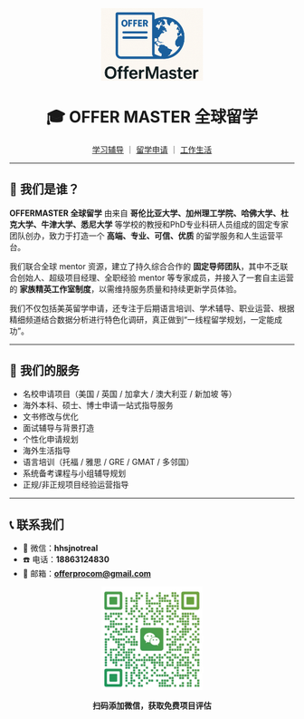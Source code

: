 <p align="center">
  <img src="./images/logo.png" alt="OFFER MASTER Logo" width="180" />
</p>

<h1 align="center">🎓 OFFER MASTER 全球留学</h1>

<p align="center">
  <a href="./study.md">学习辅导</a> ｜ 
  <a href="./apply.md">留学申请</a> ｜ 
  <a href="./life.md">工作生活</a>
</p>

---

## 🌟 我们是谁？

**OFFERMASTER 全球留学** 由来自 **哥伦比亚大学、加州理工学院、哈佛大学、杜克大学、牛津大学、悉尼大学** 等学校的教授和PhD专业科研人员组成的固定专家团队创办，致力于打造一个 **高端、专业、可信、优质** 的留学服务和人生运营平台。

我们联合全球 mentor 资源，建立了持久综合合作的 **固定导师团队**，其中不乏联合创始人、超级项目经理、全职经验 mentor 等专家成员，并接入了一套自主运营的 **家族精英工作室制度**，以需维持服务质量和持续更新学员体验。

我们不仅包括美英留学申请，还专注于后期语言培训、学术辅导、职业运营、根据精细频道结合数据分析进行特色化调研，真正做到“一线程留学规划，一定能成功”。

---

## 🌈 我们的服务

- 名校申请项目（美国 / 英国 / 加拿大 / 澳大利亚 / 新加坡 等）
- 海外本科、硕士、博士申请一站式指导服务
- 文书修改与优化
- 面试辅导与背景打造
- 个性化申请规划
- 海外生活指导
- 语言培训（托福 / 雅思 / GRE / GMAT / 多邻国）
- 系统备考课程与小组辅导规划
- 正规/非正规项目经验运营指导

---

## 📞 联系我们

- 📱 微信：**hhsjnotreal**  
- ☎️ 电话：**18863124830**  
- 📧 邮箱：**offerprocom@gmail.com**

<p align="center">
  <img src="./images/vx.png" alt="微信二维码" width="180" />
</p>
<p align="center"><strong>扫码添加微信，获取免费项目评估</strong></p>
